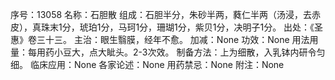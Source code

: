 序号：13058
名称：石胆散
组成：石胆半分，朱砂半两，蕤仁半两（汤浸，去赤皮），真珠末1分，琥珀1分，马珂1分，珊瑚1分，紫贝1分，决明子1分。
出处：《圣惠》卷三十三。
主治：眼生翳膜，经年不愈。
加减：None
功效：None
用法用量：每用药小豆大，点大眦头。2-3次效。
制备方法：上为细散，入乳钵内研令匀细。
临床应用：None
各家论述：None
用药禁忌：None
附注：None

